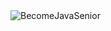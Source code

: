 <img style="align: center" align="middle" alt="BecomeJavaSenior" src="https://gallery.mailchimp.com/b9bd8a4a26daef7c0e6bb836f/images/52303100-59ad-4f73-af35-488206473ae8.png">